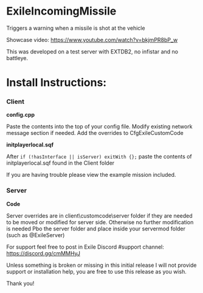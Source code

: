 # ExileIncomingMissile
Triggers a warning when a missile is shot at the vehicle

Showcase video: https://www.youtube.com/watch?v=bkjmPR8bP_w

This was developed on a test server with EXTDB2, no infistar and no battleye.


# Install Instructions:

### Client

**config.cpp**

Paste the contents into the top of your config file. Modify existing network message section if needed.
Add the overrides to CfgExileCustomCode

**initplayerlocal.sqf**

After `if (!hasInterface || isServer) exitWith {};` paste the contents of initplayerlocal.sqf found in the Client folder

If you are having trouble please view the example mission included.

### Server

**Code**

Server overrides are in client\customcode\server folder if they are needed to be moved or modified for server side. Otherwise no further modification is needed
Pbo the server folder and place inside your servermod folder (such as @ExileServer)

For support feel free to post in Exile Discord #support channel: https://discord.gg/cmMMHyJ

Unless something is broken or missing in this initial release I will not provide support or installation help, you are free to use this release as you wish.

Thank you!
